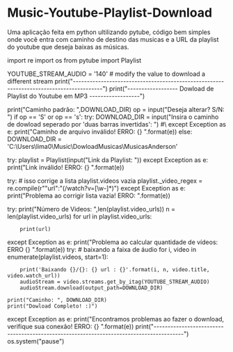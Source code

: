 # Music-Youtube-Playlist-Download
Uma aplicação feita em python ultilizando pytube, código bem simples onde você entra com caminho de destino das musicas e a URL da playlist do youtube que deseja baixas as músicas.

 import re
import os
from pytube import Playlist

YOUTUBE_STREAM_AUDIO = '140' # modify the value to download a different stream
print("----------------------------------------------------------------------------------------")
print("------------------ Dowload de Playlist do Youtube em MP3 ------------------")

print("Caminho padrão: ",DOWNLOAD_DIR)
op = input("Deseja alterar? S/N: ")
if op == 'S' or op == 's':
    try:
        DOWNLOAD_DIR = input("Insira o caminho de dowload seperado por 'duas barras invertidas': ") #\\
    except Exception as e:
        print("Caminho de arquivo inválido! ERRO: {} ".format(e))
else:
    DOWNLOAD_DIR = 'C:\\Users\\lima0\\Music\\DowloadMusicas\\MusicasAnderson'

try:
    playlist = Playlist(input("Link da Playlist: "))
except Exception as e:
    print("Link inválido! ERRO: {} ".format(e))

try:
    # isso corrige a lista playlist.videos vazia
    playlist._video_regex = re.compile(r"\"url\":\"(/watch\?v=[\w-]*)")
except Exception as e:
    print("Problema ao corrigir lista vazia! ERRO: ".format(e))

try:
    print("Número de Videos: ",len(playlist.video_urls))
    n = len(playlist.video_urls)
    for url in playlist.video_urls:

        print(url)
except Exception as e:
    print("Problema ao calcular quantidade de vídeos: ERRO {} ".format(e))
try:
    # baixando a faixa de áudio
    for i, video in enumerate(playlist.videos, start=1):

        print('Baixando {}/{}: {} url : {}'.format(i, n, video.title, video.watch_url))
        audioStream = video.streams.get_by_itag(YOUTUBE_STREAM_AUDIO)
        audioStream.download(output_path=DOWNLOAD_DIR)

    print("Caminho: ", DOWNLOAD_DIR)
    print("Dowload Completo! :)")
except Exception as e:
    print("Encontramos problemas ao fazer o download, verifique sua conexão! ERRO: {} ".format(e))
print("----------------------------------------------------------------------------------------")
os.system("pause")
